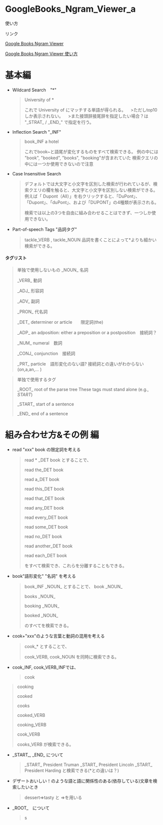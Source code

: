 # GoogleBooks_Ngram_Viewer_a 

使い方

リンク

[Google Books Ngram Viewer](https://books.google.com/ngrams)

[Google Books Ngram Viewer 使い方](https://books.google.com/ngrams/info)

# 基本編
- Wildcard Search　"*"
	> University of *
	> 
	>これで University of にマッチする単語が得られる。
    >ただしtop10しか表示されない。
    >また接頭辞接尾辞を指定したい場合？は "\_STRAT\_ / \_END\_" で指定を行う。

- Inflection Search "_INF"
    > book_INF a hotel
    > 
	>これでbook~と語尾が変化するものをすべて検索できる。
    >例の中には "book", "booked", "books", "booking"が含まれていた
    >検索クエリの中には一つか使用できないので注意

- Case Insensitive Search 
	> デフォルトでは大文字と小文字を区別した検索が行われているが、検索クエリの欄を触ると、大文字と小文字を区別しない検索ができる。
    > 例えば「 Dupont（All）」を右クリックすると、「DuPont」、「Dupont」、「duPont」、および「DUPONT」の4種類が表示される。
	>
    >検索では以上の3つを自由に組み合わせることはできず、一つしか使用できない。

- Part-of-speech Tags "品詞タグ"
    > tackle_VERB , tackle_NOUN
    > 品詞を書くことによって\*よりも細かい検索ができる。
   
#### タグリスト
>単独で使用しないもの
>\_NOUN\_		名詞
>
>\_VERB\_   動詞
>
>\_ADJ\_	形容詞
>
>\_ADV\_	副詞
>
>\_PRON\_	代名詞
>
>\_DET\_	determiner or article　　限定詞(the)
>
>\_ADP\_	an adposition: either a preposition or a postposition　接続詞？
>
>\_NUM\_	numeral　数詞
>
>\_CONJ\_	conjunction　接続詞
>
>\_PRT\_	particle　語形変化のない語? 接続詞との違いがわからない(on,a,an,... )

>単独で使用するタグ
>
>\_ROOT\_	root of the parse tree	These tags must stand alone (e.g., _START_)
>
>\_START\_	start of a sentence
>
>\_END\_	end of a sentence

# 組み合わせ方&その例 編
- read "xxx" book の限定詞を考える
    > read * _DET book とすることで、 
    >
	> read the_DET book
    > 
	> read a_DET book
	>
    >read this_DET book
	>
    >read that_DET book
	>
    >read any_DET book
	>
    >read every_DET book
	>
    >read some_DET book
	>
    >read no_DET book
	>
    >read another_DET book
	>
    >read each_DET book
	>
    >をすべて検索でき、これらを分離することもできる。
    
- book"語形変化" "名詞" を考える
    > book_INF \_NOUN\_ とすることで、
    >book \_NOUN\_
    >
    >books \_NOUN\_
    >
    >booking \_NOUN\_
    >
    >booked \_NOUN\_
    >
    >のすべてを検索できる。

- cook+"xxx"のような言葉と動詞の混用を考える
  	> cook\_\* とすることで、
    >
    >cook_VERB, cook_NOUN を同時に検索できる。

- cook_INF, cook_VERB_INFでは、
    >cook
>cooking
>
>cooked
>
>cooks
>
>cooked_VERB
>
>cooking_VERB
>
>cook_VERB
>
>cooks_VERB
>が検索できる。

- \_START\_, \_END\_ について
    > \_START\_ President Truman
\_START\_ President Lincoln
\_START\_ President Harding と検索できる(*との違いは？)

- デザートおいしい！のような語と語に関係性のある(依存している)文章を検索したいとき
    > dessert=>tasty と =>を用いる

- \_ROOT\_　について
    > s





